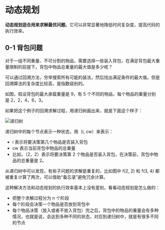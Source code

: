 # 动态规划

**动态规划适合用来求解最优问题**。它可以非常显著地降低时间复杂度，提高代码的执行效率。

## 0-1 背包问题

对于一组不同重量、不可分割的物品，需要选择一些装入背包，在满足背包最大重量限制的前提下，背包中物品总重量的最大值是多少呢？

可以通过回溯方法，穷举搜索所有可能的装法，然后找出满足条件的最大值。但是回溯算法的复杂度比较高，是指数级别的。

<!-- TODO -->

如图，假设背包的最大承载重量是 9，有 5 个不同的物品，每个物品的重量分别是 2，2，4，6，3。

如果把这个例子的回溯求解过程，用递归树画出来，就是下面这个样子：

![递归树](@imgs/42ca6cec4ad034fc3e5c0605fbacecea.jpg)

递归树中的每个节点表示一种状态，用（i, cw）来表示：

- i 表示将要决策第几个物品是否装入背包
- cw 表示当前背包中物品的总重量
- 比如，（2，2）表示将要决策第 2 个物品是否装入背包，在决策前，背包中物品的总重量是 2。

从递归树中可以发现，有些子问题的求解是重复的，比如图中 f(2, 2) 和 f(3, 4) 都被重复计算了两次，可以借助“备忘录”避免冗余计算。

<!-- TODO -->

这种解决方法和动态规划的执行效率基本上没有差别，看看动态规划是怎么做的：

- 把整个求解过程分为 n 个阶段
- 每个阶段会决策一个物品是否放到背包中
- 每个物品决策（放入或者不放入背包）完之后，背包中的物品的重量会有多种情况，也就是说，会达到多种不同的状态，对应到递归树中，就是有很多不同的节点
